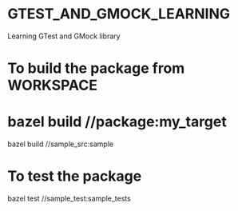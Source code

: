 # GTEST_AND_GMOCK_LEARNING
Learning GTest and GMock library

# To build the package from WORKSPACE
# bazel build //package:my_target
bazel build //sample_src:sample

# To test the package
bazel test //sample_test:sample_tests